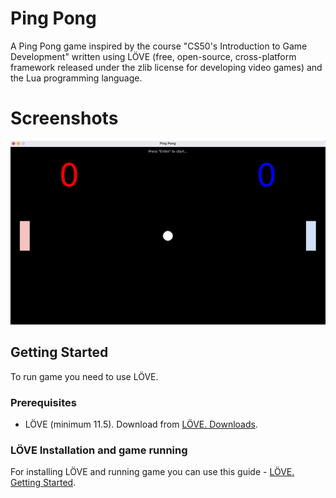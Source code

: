 # Ping Pong

A Ping Pong game inspired by the course "CS50's Introduction to Game Development" written using LÖVE (free, open-source, cross-platform framework released under the zlib license for developing video games) and the Lua programming language.

# Screenshots

![Gameplay](Screenshots/gameplay.gif)

## Getting Started

To run game you need to use LÖVE.

### Prerequisites

* LÖVE (minimum 11.5). Download from [LÖVE. Downloads](https://love2d.org/#download).

### LÖVE Installation and game running

For installing LÖVE and running game you can use this guide - [LÖVE. Getting Started](https://love2d.org/wiki/Getting_Started).
